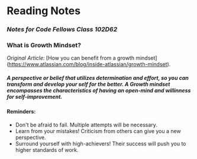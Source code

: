 # **Reading Notes**
### _Notes for Code Fellows Class 102D62_


### What is Growth Mindset? 

_Original Article:_ [How you can benefit from a growth mindset] (https://www.atlassian.com/blog/inside-atlassian/growth-mindset).

##### A perspective or belief that utilizes determination and effort, so you can transform and develop your self for the better. A Growth mindset encompasses the characteristics of having an open-mind and willinness for self-improvement. 

#### Reminders:
- Don't be afraid to fail. Multiple attempts will be necessary. 
- Learn from your mistakes! Criticism from others can give you a new perspective. 
- Surround yourself with high-achievers! Their success will push you to higher standards of work.

  

  


